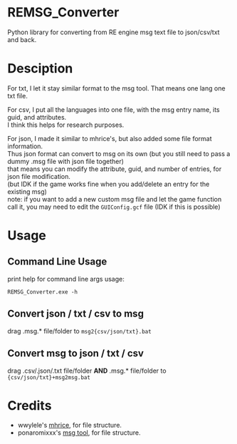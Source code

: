 # REMSG_Converter
 
 Python library for converting from RE engine msg text file to json/csv/txt and back.
 
# Desciption
 For txt, I let it stay similar format to the msg tool. That means one lang one txt file.
 
 For csv, I put all the languages into one file, with the msg entry name, its guid, and attributes.  
 I think this helps for research purposes.
 
 For json, I made it similar to mhrice's, but also added some file format information.  
 Thus json format can convert to msg on its own (but you still need to pass a dummy .msg file with json file together)  
 that means you can modify the attribute, guid, and number of entries, for json file modification.  
 (but IDK if the game works fine when you add/delete an entry for the existing msg)  
 note: if you want to add a new custom msg file and let the game function call it, you may need to edit the `GUIConfig.gcf` file (IDK if this is possible)  
 
# Usage
## Command Line Usage
print help for command line args usage:

```REMSG_Converter.exe -h```

## Convert json / txt / csv to msg
drag .msg.* file/folder to `msg2{csv/json/txt}.bat`

## Convert msg to json / txt / csv
drag .csv/.json/.txt file/folder **AND** .msg.* file/folder to `{csv/json/txt}+msg2msg.bat`

# Credits
* wwylele's [mhrice](https://github.com/wwylele/mhrice), for file structure.
* ponaromixxx's [msg tool](https://zenhax.com/viewtopic.php?f=12&t=13337), for file structure.
